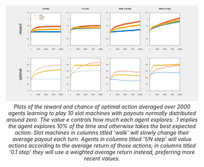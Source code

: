 <p align="center">
    <img src="./2.5.png">
    <br/>
    <em>
        Plots of the reward and chance of optimal action averaged over 2000 agents
        learning to play 10 slot machines with payouts normally distributed around zero.
        The value e controls how much each agent explores: .1 implies the agent explores
        10% of the time and otherwise takes the best expected action. Slot machines in
        columns titled 'walk' will slowly change their average payout each turn. Agents
        in columns titled '1/N step' will value actions according to the average return
        of those actions; in columns titled '0.1 step' they will use a weighted average
        return instead, preferring more recent values.
    </em>
</p>